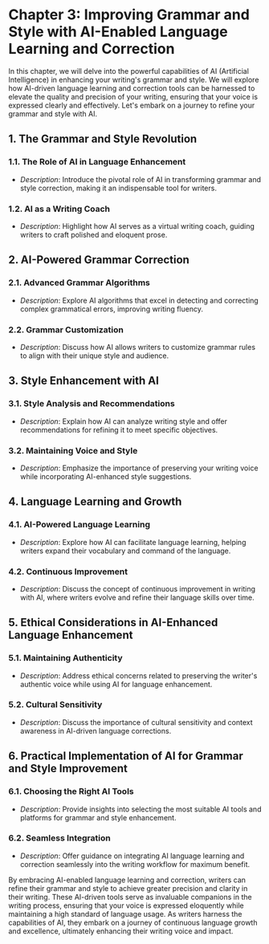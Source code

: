 Chapter 3: Improving Grammar and Style with AI-Enabled Language Learning and Correction
=======================================================================================

In this chapter, we will delve into the powerful capabilities of AI (Artificial Intelligence) in enhancing your writing's grammar and style. We will explore how AI-driven language learning and correction tools can be harnessed to elevate the quality and precision of your writing, ensuring that your voice is expressed clearly and effectively. Let's embark on a journey to refine your grammar and style with AI.

**1. The Grammar and Style Revolution**
---------------------------------------

### 1.1. **The Role of AI in Language Enhancement**

* *Description*: Introduce the pivotal role of AI in transforming grammar and style correction, making it an indispensable tool for writers.

### 1.2. **AI as a Writing Coach**

* *Description*: Highlight how AI serves as a virtual writing coach, guiding writers to craft polished and eloquent prose.

**2. AI-Powered Grammar Correction**
------------------------------------

### 2.1. **Advanced Grammar Algorithms**

* *Description*: Explore AI algorithms that excel in detecting and correcting complex grammatical errors, improving writing fluency.

### 2.2. **Grammar Customization**

* *Description*: Discuss how AI allows writers to customize grammar rules to align with their unique style and audience.

**3. Style Enhancement with AI**
--------------------------------

### 3.1. **Style Analysis and Recommendations**

* *Description*: Explain how AI can analyze writing style and offer recommendations for refining it to meet specific objectives.

### 3.2. **Maintaining Voice and Style**

* *Description*: Emphasize the importance of preserving your writing voice while incorporating AI-enhanced style suggestions.

**4. Language Learning and Growth**
-----------------------------------

### 4.1. **AI-Powered Language Learning**

* *Description*: Explore how AI can facilitate language learning, helping writers expand their vocabulary and command of the language.

### 4.2. **Continuous Improvement**

* *Description*: Discuss the concept of continuous improvement in writing with AI, where writers evolve and refine their language skills over time.

**5. Ethical Considerations in AI-Enhanced Language Enhancement**
-----------------------------------------------------------------

### 5.1. **Maintaining Authenticity**

* *Description*: Address ethical concerns related to preserving the writer's authentic voice while using AI for language enhancement.

### 5.2. **Cultural Sensitivity**

* *Description*: Discuss the importance of cultural sensitivity and context awareness in AI-driven language corrections.

**6. Practical Implementation of AI for Grammar and Style Improvement**
-----------------------------------------------------------------------

### 6.1. **Choosing the Right AI Tools**

* *Description*: Provide insights into selecting the most suitable AI tools and platforms for grammar and style enhancement.

### 6.2. **Seamless Integration**

* *Description*: Offer guidance on integrating AI language learning and correction seamlessly into the writing workflow for maximum benefit.

By embracing AI-enabled language learning and correction, writers can refine their grammar and style to achieve greater precision and clarity in their writing. These AI-driven tools serve as invaluable companions in the writing process, ensuring that your voice is expressed eloquently while maintaining a high standard of language usage. As writers harness the capabilities of AI, they embark on a journey of continuous language growth and excellence, ultimately enhancing their writing voice and impact.
